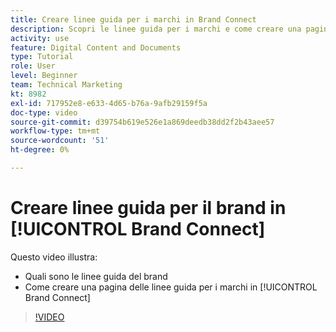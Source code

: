 ```yaml
---
title: Creare linee guida per i marchi in Brand Connect
description: Scopri le linee guida per i marchi e come creare una pagina di linee guida per i marchi in Brand Connect per [!UICONTROL DAM WORKFRONT].
activity: use
feature: Digital Content and Documents
type: Tutorial
role: User
level: Beginner
team: Technical Marketing
kt: 8982
exl-id: 717952e8-e633-4d65-b76a-9afb29159f5a
doc-type: video
source-git-commit: d39754b619e526e1a869deedb38dd2f2b43aee57
workflow-type: tm+mt
source-wordcount: '51'
ht-degree: 0%

---
```


# Creare linee guida per il brand in [!UICONTROL Brand Connect]

Questo video illustra:

* Quali sono le linee guida del brand
* Come creare una pagina delle linee guida per i marchi in [!UICONTROL Brand Connect]

>[!VIDEO](https://video.tv.adobe.com/v/335244/?quality=12)
